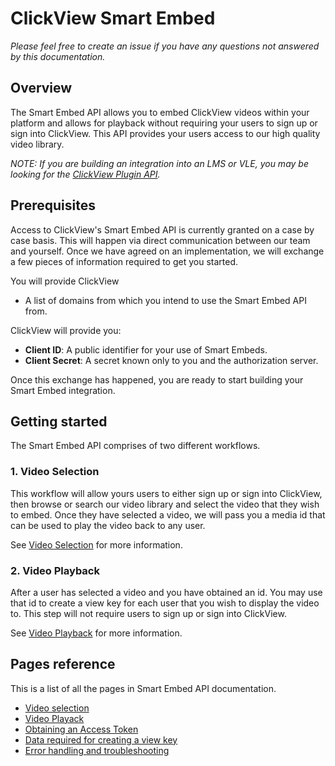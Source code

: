 # ClickView Smart Embed

_Please feel free to create an issue if you have any questions not answered by this documentation._

## Overview
The Smart Embed API allows you to embed ClickView videos within your platform and allows for playback without requiring your users to sign up or sign into ClickView. This API provides your users access to our high quality video library.

_NOTE: If you are building an integration into an LMS or VLE, you may be looking for the [ClickView Plugin API](https://github.com/clickviewapp/plugin-api)._

## Prerequisites
Access to ClickView's Smart Embed API is currently granted on a case by case basis. This will happen via direct communication between our team and yourself. Once we have agreed on an implementation, we will exchange a few pieces of information required to get you started.

You will provide ClickView
- A list of domains from which you intend to use the Smart Embed API from.

ClickView will provide you:
- **Client ID**: A public identifier for your use of Smart Embeds.
- **Client Secret**: A secret known only to you and the authorization server.

Once this exchange has happened, you are ready to start building your Smart Embed integration.

## Getting started
The Smart Embed API comprises of two different workflows.

### 1. Video Selection
This workflow will allow yours users to either sign up or sign into ClickView, then browse or search our video library and select the video that they wish to embed. Once they have selected a video, we will pass you a media id that can be used to play the video back to any user.

See [Video Selection](v1.0/video-selection.md) for more information.

### 2. Video Playback
After a user has selected a video and you have obtained an id. You may use that id to create a view key for each user that you wish to display the video to. This step will not require users to sign up or sign into ClickView.


See [Video Playback](v1.0/video-playback.md) for more information.

## Pages reference
This is a list of all the pages in Smart Embed API documentation.
- [Video selection](v1.0/video-selection.md)
- [Video Playack](v1.0/video-playback.md)
- [Obtaining an Access Token](v1.0/authentication.md)
- [Data required for creating a view key](v1.0/view-key-data.md)
- [Error handling and troubleshooting](v1.0/troubleshooting.md)